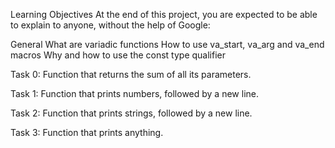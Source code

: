 Learning Objectives
At the end of this project, you are expected to be able to explain to anyone, without the help of Google:

General
What are variadic functions
How to use va_start, va_arg and va_end macros
Why and how to use the const type qualifier

Task 0: Function that returns the sum of all its parameters.

Task 1: Function that prints numbers, followed by a new line.

Task 2: Function that prints strings, followed by a new line.

Task 3: Function that prints anything.
